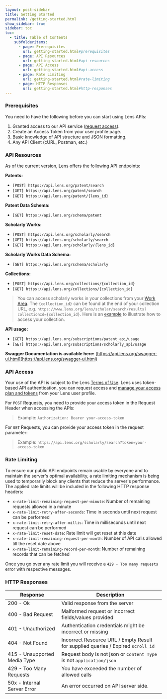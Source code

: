 ```yaml
---
layout: post-sidebar
title: Getting Started
permalink: /getting-started.html
show_sidebar: true
sidebar: toc
toc:
  - title: Table of Contents
    subfolderitems:
      - page: Prerequisites
        url: getting-started.html#prerequisites
      - page: API Resources
        url: getting-started.html#api-resources
      - page: API Access
        url: getting-started.html#api-access
      - page: Rate Limiting
        url: getting-started.html#rate-limiting
      - page: HTTP Responses
        url: getting-started.html#http-responses
---
```


### Prerequisites

You need to have the following before you can start using Lens APIs:

1. Granted access to our API service ([request access](https://www.lens.org/lens/user/subscriptions)).
2. Create an Access Token from your user profile page.
3. Basic knowledge of API structure and JSON formatting.
4. Any API Client (cURL, Postman, etc.)

### API Resources

As of the current version, Lens offers the following API endpoints:

**Patents:** 
- `[POST] https://api.lens.org/patent/search`
- `[GET] https://api.lens.org/patent/search`
- `[GET] https://api.lens.org/patent/{lens_id}`

**Patent Data Schema:** 
- `[GET] https://api.lens.org/schema/patent`

**Scholarly Works:** 
- `[POST] https://api.lens.org/scholarly/search`
- `[GET] https://api.lens.org/scholarly/search`
- `[GET] https://api.lens.org/scholarly/{lens_id}`

**Scholarly Works Data Schema:** 
- `[GET] https://api.lens.org/schema/scholarly`

**Collections:** 
- `[POST] https://api.lens.org/collections/{collection_id}`
- `[GET] https://api.lens.org/collections/{collection_id}`

> You can access scholarly works in your collections from your [Work Area]. The `{collection_id}` can be found at the end of your collection URL, e.g. `https://www.lens.org/lens/scholar/search/results?collectionId={collection_id}`.
> Here is an [example](examples-scholar.html#access-your-collection) to illustrate how to access your collection.

**API usage:** 
- `[GET] https://api.lens.org/subscriptions/patent_api/usage`
- `[GET] https://api.lens.org/subscriptions/scholarly_api/usage`


**Swagger Documentation is available here:** [https://api.lens.org/swagger-ui.html](https://api.lens.org/swagger-ui.html)


### API Access

Your use of the API is subject to the Lens [Terms of Use]. Lens uses token-based API authentication, you can request access and [manage your access plan and tokens] from your Lens user profile.

For `POST` Requests, you need to provide your access token in the Request Header when accessing the APIs:
>Example: ```Authorization: Bearer your-access-token```

For `GET` Requests, you can provide your access token in the request parameter:
>Example: ```https://api.lens.org/scholarly/search?token=your-access-token```

### Rate Limiting

To ensure our public API endpoints remain usable by everyone and to maintain the server's optimal availability, a rate limiting mechanism is being used to temporarily block any clients that reduce the server's performance. The applied rate limits will be included in the following HTTP response headers:

- `x-rate-limit-remaining-request-per-minute`: Number of remaining requests allowed in a minute
- `x-rate-limit-retry-after-seconds`: Time in seconds until next request can be performed
- `x-rate-limit-retry-after-millis`: Time in milliseconds until next request can be performed
- `x-rate-limit-reset-date`: Rate limit will get reset at this date
- `x-rate-limit-remaining-request-per-month`: Number of API calls allowed till the reset date above
- `x-rate-limit-remaining-record-per-month`: Number of remaining records that can be fetched

Once you go over any rate limit you will receive a `429 - Too many requests` error with respective messages.

### HTTP Responses

Response |  Description  |  
 ------- | -------|
200 - Ok | Valid response from the server
400 - Bad Request | Malformed request or incorrect fields/values provided
401 - Unauthorized | Authentication credentials might be incorrect or missing
404 - Not Found | Incorrect Resource URL / Empty Result for supplied queries / Expired `scroll_id`
415 - Unsupported Media Type | Request body is not json or `Content Type` is not `application/json`
429 - Too Many Requests | You have exceeded the number of allowed calls
50x	- Internal Server Error	| An error occurred on API server side.

[manage your access plan and tokens]: <https://www.lens.org/lens/user/subscriptions/requested>
[Terms of Use]: <https://about.lens.org/policies/#termsuse>
[Work Area]: <https://www.lens.org/lens/user/collections>
